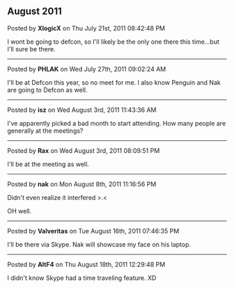 ## August 2011
Posted by **XlogicX** on Thu July 21st, 2011 08:42:48 PM

I wont be going to defcon, so I'll likely be the only one there this time...but I'll sure be there.

--------------------------------------------------------------------------------

Posted by **PHLAK** on Wed July 27th, 2011 09:02:24 AM

I'll be at Defcon this year, so no meet for me.  I also know Penguin and Nak are going to Defcon as well.

--------------------------------------------------------------------------------

Posted by **isz** on Wed August 3rd, 2011 11:43:36 AM

I've apparently picked a bad month to start attending. How many people are generally at the meetings?

--------------------------------------------------------------------------------

Posted by **Rax** on Wed August 3rd, 2011 08:09:51 PM

I'll be at the meeting as well.

--------------------------------------------------------------------------------

Posted by **nak** on Mon August 8th, 2011 11:16:56 PM

Didn't even realize it interfered &gt;.&lt;

OH well.

--------------------------------------------------------------------------------

Posted by **Valveritas** on Tue August 16th, 2011 07:46:35 PM

I'll be there via Skype. Nak will showcase my face on his laptop.

--------------------------------------------------------------------------------

Posted by **AltF4** on Thu August 18th, 2011 12:29:48 PM

I didn't know Skype had a time traveling feature. XD
